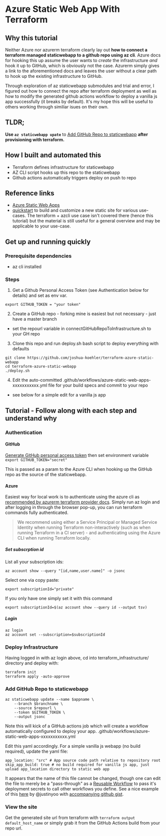 # Azure Static Web App With Terraform

## Why this tutorial
Neither Azure nor azurerm terraform clearly lay out **how to connect a terraform managed staticwebapp to a github repo using az cli**.  Azure docs for hooking this up assume the user wants to _create_ the infrastructure _and_ hook it up to GitHub, which is obviously not the case.  Azurerm simply gives a link to the aforementioned docs and leaves the user without a clear path to hook up the existing infrastructure to GitHub. 

Through exploration of az staticwebapp submodules and trial and error, I figured out how to connect the repo after terraform deployment as well as how to modify the generated github actions workflow to deploy a vanilla js app successfully (it breaks by default).  It's my hope this will be useful to others working through similiar isues on their own.

## TLDR; 
**Use `az staticwebapp upate`** to [Add GitHub Repo to staticwebapp](https://github.com/joshua-koehler/azure-staticwebapp-terraform#add-github-repo-to-staticwebapp) **after provisioning with terraform.**

## How I built and automated this
* Terraform defines infrastructure for staticwebapp
* AZ CLI script hooks up this repo to the staticwebapp
* Github actions automatically triggers deploy on push to repo

## Reference links
* [Azure Static Web Apps](https://docs.microsoft.com/azure/static-web-apps/overview) 
* [quickstart](https://docs.microsoft.com/azure/static-web-apps/getting-started?tabs=vanilla-javascript) to build and customize a new static site for various use-cases.  The terraform + azcli use case isn't covered there (hence this tutorial) but the material is still useful for a general overview and may be applicable to your use-case.

## Get up and running quickly 
### Prerequisite dependencies
- az cli installed

### Steps

1. Get a Github Personal Access Token (see Authentication below for details) and set as env var.
```
export GITHUB_TOKEN = "your token" 
```

2. Create a GitHub repo - forking mine is easiest but not necessary - just have a master branch
  - set the repourl variable in connectGitHubRepoToInfrastructure.sh to your GH repo

3. Clone this repo and run deploy.sh bash script to deploy everything with defaults
```
git clone https://github.com/joshua-koehler/terraform-azure-static-webapp
cd terraform-azure-static-webapp
./deploy.sh
```

4. Edit the auto-committed .github/workflows/azure-static-web-apps-xxxxxxxxxxx.yml file for your build specs and commit to your repo
  - see below for a simple edit for a vanilla js app 

## Tutorial - Follow along with each step and understand why

### Authentication

#### GitHub
[Generate GitHub personal access token](https://docs.github.com/en/enterprise-server@3.4/authentication/keeping-your-account-and-data-secure/creating-a-personal-access-token) then set environment variable `export GITHUB_TOKEN="secret"`

This is passed as a param to the Azure CLI when hooking up the GitHub repo as the source of the staticwebapp.

#### Azure
Easiest way for local work is to authenticate using the azure cli as [recommended by azurerm terraform provider docs](https://registry.terraform.io/providers/hashicorp/azurerm/latest/docs/guides/azure_cli).  Simply run az login and after logging in through the browser pop-up, you can run terraform commands fully authenticated.

> We recommend using either a Service Principal or Managed Service Identity when running Terraform non-interactively (such as when running Terraform in a CI server) - and authenticating using the Azure CLI when running Terraform locally.


##### Set subscrption id
List all your subscription ids:
```
az account show --query "[id,name,user.name]" -o jsonc
```

Select one via copy paste:
```
export subscriptionId="private"
```

If you only have one simply set it with this command
```
export subscriptionId=$(az account show --query id --output tsv)
```

##### Login

```
az login
az account set --subscription=$subscriptionId
```

### Deploy Infrastructure

Having logged in with az login above, cd into terraform_infrastructure/ directory and deploy with:
```
terraform init
terraform apply -auto-approve
```

### Add GitHub Repo to staticwebapp
```
az staticwebapp update --name $appname \
	--branch $branchname \
	--source $repourl \
	--token	$GITHUB_TOKEN \
	--output jsonc 
```

Note this will kick of a GitHub actions job which will create a workflow automatically configured to deploy your app.
.github/workflows/azure-static-web-apps-xxxxxxxxxxx.yml

Edit this yaml accordingly.  For a simple vanilla js webapp (no build required), update the yaml file:
```
app_location: "src" # App source code path relative to repository root
skip_app_build: true # no build required for vanilla js app, just upload app_location directory to static web app

```

It appears that the name of this file cannot be changed, though one can edit the file to merely be a "pass-through" as a [Reusable Workflow](https://docs.github.com/en/actions/learn-github-actions/reusing-workflows) to pass it's deployment secrets to call other workflows you define.  See a nice example of this [here](https://devkimchi.com/2021/12/01/refactoring-aswa-github-actions-workflow/) by @justinyoo with [accompanying github gist](https://gist.github.com/justinyoo/3f8de0ebaff5bdd7e41c961ed37b5b53).

### View the site
Get the generated site url from terraform with 
`terraform output default_host_name` or simply grab it from the GitHub Actions build from your repo url.
